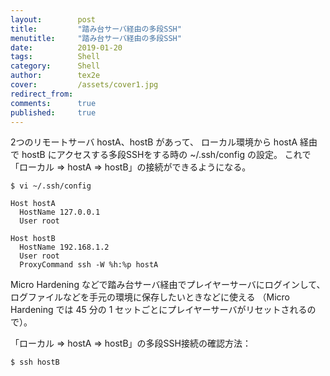 ```yaml
---
layout:        post
title:         "踏み台サーバ経由の多段SSH"
menutitle:     "踏み台サーバ経由の多段SSH"
date:          2019-01-20
tags:          Shell
category:      Shell
author:        tex2e
cover:         /assets/cover1.jpg
redirect_from:
comments:      true
published:     true
---
```


2つのリモートサーバ hostA、hostB があって、
ローカル環境から hostA 経由で hostB にアクセスする多段SSHをする時の ~/.ssh/config の設定。
これで「ローカル => hostA => hostB」の接続ができるようになる。

```command
$ vi ~/.ssh/config

Host hostA
  HostName 127.0.0.1
  User root

Host hostB
  HostName 192.168.1.2
  User root
  ProxyCommand ssh -W %h:%p hostA
```

Micro Hardening などで踏み台サーバ経由でプレイヤーサーバにログインして、
ログファイルなどを手元の環境に保存したいときなどに使える
（Micro Hardening では 45 分の 1 セットごとにプレイヤーサーバがリセットされるので）。

「ローカル => hostA => hostB」の多段SSH接続の確認方法：

```command
$ ssh hostB
```
